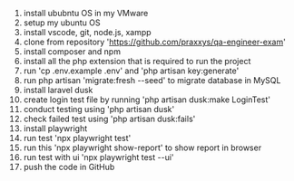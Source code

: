 1) install ububntu OS in my VMware
2) setup my ubuntu OS
3) install vscode, git, node.js, xampp
4) clone from repository 'https://github.com/praxxys/qa-engineer-exam'
5) install composer and npm
6) install all the php extension that is required to run the project
7) run 'cp .env.example .env' and 'php artisan key:generate'
8) run php artisan 'migrate:fresh --seed' to migrate database in MySQL
9) install laravel dusk
10) create login test file by running 'php artisan dusk:make LoginTest'
11) conduct testing using 'php artisan dusk'
12) check failed test using 'php artisan dusk:fails'
13) install playwright
14) run test 'npx playwright test'
15) run this 'npx playwright show-report' to show report in browser
16) run test with ui 'npx playwright test --ui'
17) push the code in GitHub
